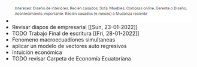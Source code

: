- ![image.png](../assets/image_1642687170280_0.png)
- Revisar diapos de empresarial [[Sun, 23-01-2022]]
- TODO Trabajo Final de escritura [[Fri, 28-01-2022]]
- Fenomeno macroecuadiones simultaneas
- aplicar un modelo de vectores auto regresivos
- Intuición económica
- TODO revisar Carpeta de Economía Ecuatoriana